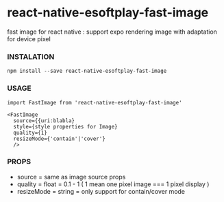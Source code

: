 # react-native-esoftplay-fast-image
fast image for react native  : support expo
rendering image with adaptation for device pixel 


### INSTALATION
```
npm install --save react-native-esoftplay-fast-image
```

### USAGE 

```
import FastImage from 'react-native-esoftplay-fast-image'

<FastImage
  source={{uri:blabla}
  style={style properties for Image}
  quality={1} 
  resizeMode={'contain'|'cover'}
  />
```
### PROPS
- source = same as image source props
- quality = float = 0.1 - 1 ( 1 mean one pixel image === 1 pixel display )
- resizeMode = string = only support for contain/cover mode
